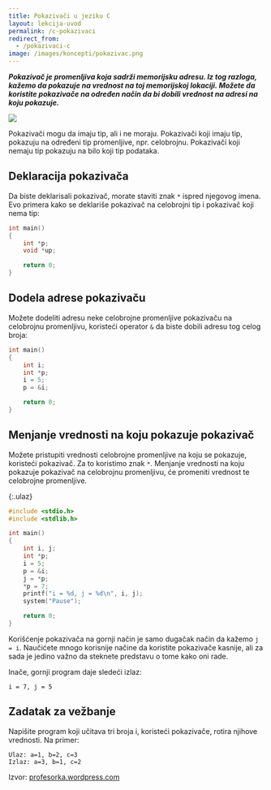 ```yaml
---
title: Pokazivači u jeziku C
layout: lekcija-uvod
permalink: /c-pokazivaci
redirect_from:
  - /pokazivaci-c
image: /images/koncepti/pokazivac.png
---
```


***Pokazivač je promenljiva koja sadrži memorijsku adresu. Iz tog razloga, kažemo da pokazuje na vrednost na toj memorijskoj lokaciji. Možete da koristite pokazivače na određen način da bi dobili vrednost na adresi na koju pokazuje.***

![]({{page.image}})

Pokazivači mogu da imaju tip, ali i ne moraju. Pokazivači koji imaju tip, pokazuju na određeni tip promenljive, npr. celobrojnu. Pokazivači koji nemaju tip pokazuju na bilo koji tip podataka.

## Deklaracija pokazivača

Da biste deklarisali pokazivač, morate staviti znak `*` ispred njegovog imena. Evo primera kako se deklariše pokazivač na celobrojni tip i pokazivač koji nema tip:

```c
int main()
{
    int *p;
    void *up;

    return 0;
}
```

## Dodela adrese pokazivaču

Možete dodeliti adresu neke celobrojne promenljive pokazivaču na celobrojnu promenljivu, koristeći operator `&` da biste dobili adresu tog celog broja:

```c
int main()
{
    int i;
    int *p;
    i = 5;
    p = &i;

    return 0;
}
```

## Menjanje vrednosti na koju pokazuje pokazivač

Možete pristupiti vrednosti celobrojne promenljive na koju se pokazuje, koristeći pokazivač. Za to koristimo znak `*`. Menjanje vrednosti na koju pokazuje pokazivač na celobrojnu promenljivu, će promeniti vrednost te celobrojne promenljive.

{:.ulaz}
```c
#include <stdio.h>
#include <stdlib.h>

int main()
{
    int i, j;
    int *p;
    i = 5;
    p = &i;
    j = *p;
    *p = 7;
    printf("i = %d, j = %d\n", i, j);
    system("Pause");

    return 0;
}
```

Korišćenje pokazivača na gornji način je samo dugačak način da kažemo `j = i`. Naučićete mnogo korisnije načine da koristite pokazivače kasnije, ali za sada je jedino važno da steknete predstavu o tome kako oni rade.

Inače, gornji program daje sledeći izlaz:

```
i = 7, j = 5
```

## Zadatak za vežbanje

Napišite program koji učitava tri broja i, koristeći pokazivače, rotira njihove vrednosti. Na primer:

    Ulaz: a=1, b=2, c=3
    Izlaz: a=3, b=1, c=2

Izvor: [profesorka.wordpress.com](https://profesorka.wordpress.com/)
